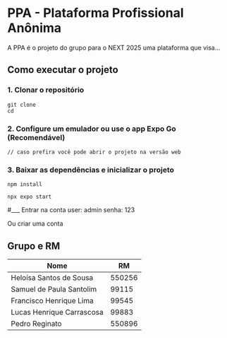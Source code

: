 # PPA - Plataforma Profissional Anônima
A PPA é o projeto do grupo para o NEXT 2025 uma plataforma que visa...

## Como executar o projeto
### 1. Clonar o repositório
```
git clone
cd 

```
### 2. Configure um emulador ou use o app Expo Go (Recomendável)
```
// caso prefira você pode abrir o projeto na versão web
```
### 3. Baixar as dependências e inicializar o projeto
``` 
npm install

npx expo start
```
#___
Entrar na conta
user: admin
senha: 123

Ou criar uma conta


## Grupo e RM
| Nome                      | RM     |
|---------------------------|--------|
| Heloísa Santos de Sousa   | 550256 |
| Samuel de Paula Santolim  | 99115  |
| Francisco Henrique Lima   | 99545  |
| Lucas Henrique Carrascosa | 99883  |
| Pedro Reginato            | 550896 |